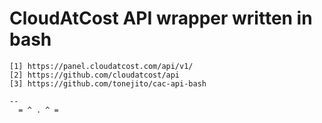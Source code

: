# CloudAtCost API wrapper written in bash

    [1] https://panel.cloudatcost.com/api/v1/
    [2] https://github.com/cloudatcost/api
    [3] https://github.com/tonejito/cac-api-bash

	--
	  = ^ . ^ =
